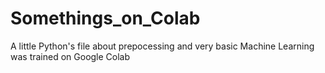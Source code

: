# Somethings_on_Colab
A little Python's file about prepocessing and very basic Machine Learning was trained on Google Colab
